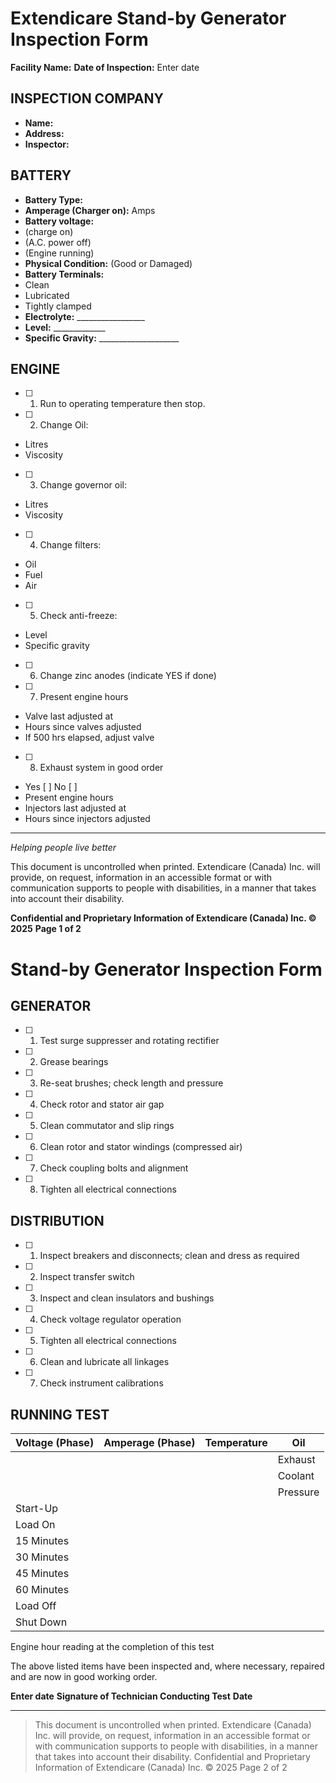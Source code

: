 # Extendicare Stand-by Generator Inspection Form

**Facility Name:**
**Date of Inspection:** Enter date

## INSPECTION COMPANY
- **Name:**
- **Address:**
- **Inspector:**

## BATTERY
- **Battery Type:**
- **Amperage (Charger on):** Amps
- **Battery voltage:**
- (charge on)
- (A.C. power off)
- (Engine running)
- **Physical Condition:** (Good or Damaged)
- **Battery Terminals:**
- Clean
- Lubricated
- Tightly clamped
- **Electrolyte:** _________________
- **Level:** _____________
- **Specific Gravity:** ____________________

## ENGINE
- [ ] 1. Run to operating temperature then stop.
- [ ] 2. Change Oil:
- Litres
- Viscosity
- [ ] 3. Change governor oil:
- Litres
- Viscosity
- [ ] 4. Change filters:
- Oil
- Fuel
- Air
- [ ] 5. Check anti-freeze:
- Level
- Specific gravity
- [ ] 6. Change zinc anodes (indicate YES if done)
- [ ] 7. Present engine hours
- Valve last adjusted at
- Hours since valves adjusted
- If 500 hrs elapsed, adjust valve
- [ ] 8. Exhaust system in good order
- Yes [ ] No [ ]
- Present engine hours
- Injectors last adjusted at
- Hours since injectors adjusted

----

*Helping people live better*

This document is uncontrolled when printed. Extendicare (Canada) Inc. will provide, on request, information in an accessible format or with communication supports to people with disabilities, in a manner that takes into account their disability.

**Confidential and Proprietary Information of Extendicare (Canada) Inc. © 2025**
**Page 1 of 2**

# Stand-by Generator Inspection Form

## GENERATOR
- [ ] 1. Test surge suppresser and rotating rectifier
- [ ] 2. Grease bearings
- [ ] 3. Re-seat brushes; check length and pressure
- [ ] 4. Check rotor and stator air gap
- [ ] 5. Clean commutator and slip rings
- [ ] 6. Clean rotor and stator windings (compressed air)
- [ ] 7. Check coupling bolts and alignment
- [ ] 8. Tighten all electrical connections

## DISTRIBUTION
- [ ] 1. Inspect breakers and disconnects; clean and dress as required
- [ ] 2. Inspect transfer switch
- [ ] 3. Inspect and clean insulators and bushings
- [ ] 4. Check voltage regulator operation
- [ ] 5. Tighten all electrical connections
- [ ] 6. Clean and lubricate all linkages
- [ ] 7. Check instrument calibrations

## RUNNING TEST

| Voltage (Phase) | Amperage (Phase) | Temperature | Oil          |
|------------------|------------------|-------------|--------------|
|                  |                  |             | Exhaust      |
|                  |                  |             | Coolant      |
|                  |                  |             | Pressure     |
| Start-Up         |                  |             |              |
| Load On          |                  |             |              |
| 15 Minutes       |                  |             |              |
| 30 Minutes       |                  |             |              |
| 45 Minutes       |                  |             |              |
| 60 Minutes       |                  |             |              |
| Load Off         |                  |             |              |
| Shut Down        |                  |             |              |

Engine hour reading at the completion of this test

The above listed items have been inspected and, where necessary, repaired and are now in good working order.

**Enter date**
**Signature of Technician Conducting Test**
**Date**

----

> This document is uncontrolled when printed. Extendicare (Canada) Inc. will provide, on request, information in an accessible format or with communication supports to people with disabilities, in a manner that takes into account their disability.
> Confidential and Proprietary Information of Extendicare (Canada) Inc. © 2025
> Page 2 of 2